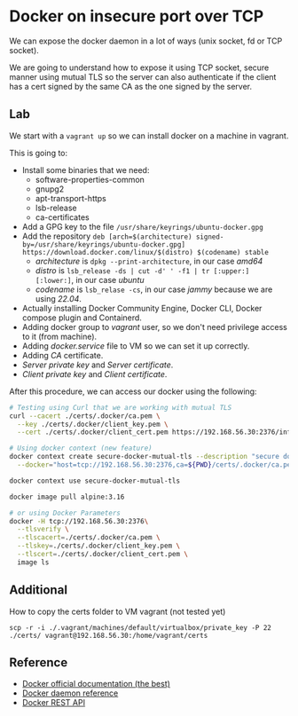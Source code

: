 # Docker on insecure port over TCP

We can expose the docker daemon in a lot of ways (unix socket, fd or TCP socket).

We are going to understand how to expose it using TCP socket, secure manner using mutual TLS so the server can also authenticate if the client has a cert signed by the same CA as the one signed by the server.

## Lab

We start with a `vagrant up` so we can install docker on a machine in vagrant.

This is going to:

- Install some binaries that we need:
  + software-properties-common
  + gnupg2
  + apt-transport-https
  + lsb-release
  + ca-certificates
- Add a GPG key to the file `/usr/share/keyrings/ubuntu-docker.gpg`
- Add the repository `deb [arch=$(architecture) signed-by=/usr/share/keyrings/ubuntu-docker.gpg] https://download.docker.com/linux/$(distro) $(codename) stable`
  + _architecture_ is `dpkg --print-architecture`, in our case _amd64_
  + _distro_ is `lsb_release -ds | cut -d' ' -f1 | tr [:upper:] [:lower:]`, in our case _ubuntu_
  + _codename_ is `lsb_relase -cs`, in our case _jammy_ because we are using _22.04_.
- Actually installing Docker Community Engine, Docker CLI, Docker compose plugin and Containerd.
- Adding docker group to _vagrant_ user, so we don't need privilege access to it (from machine).
- Adding _docker.service_ file to VM so we can set it up correctly.
- Adding _CA_ certificate.
- _Server private key_ and _Server certificate_.
- _Client private key_ and _Client certificate_.

After this procedure, we can access our docker using the following:

```sh
# Testing using Curl that we are working with mutual TLS
curl --cacert ./certs/.docker/ca.pem \
  --key ./certs/.docker/client_key.pem \
  --cert ./certs/.docker/client_cert.pem https://192.168.56.30:2376/info

# Using docker context (new feature)
docker context create secure-docker-mutual-tls --description "secure docker using mutual TLS" \
  --docker="host=tcp://192.168.56.30:2376,ca=${PWD}/certs/.docker/ca.pem,key=${PWD}/certs/.docker/client_key.pem,cert=${PWD}/certs/.docker/client_cert.pem"

docker context use secure-docker-mutual-tls

docker image pull alpine:3.16

# or using Docker Parameters
docker -H tcp://192.168.56.30:2376\
  --tlsverify \
  --tlscacert=./certs/.docker/ca.pem \
  --tlskey=./certs/.docker/client_key.pem \
  --tlscert=./certs/.docker/client_cert.pem \
  image ls
```

## Additional

How to copy the certs folder to VM vagrant (not tested yet)

`scp -r -i ./.vagrant/machines/default/virtualbox/private_key -P 22 ./certs/ vagrant@192.168.56.30:/home/vagrant/certs`

## Reference

- [Docker official documentation (the best)](https://docs.docker.com/engine/security/protect-access/)
- [Docker daemon reference](https://docs.docker.com/engine/reference/commandline/dockerd/)
- [Docker REST API](https://docs.docker.com/engine/api/v1.41/)

